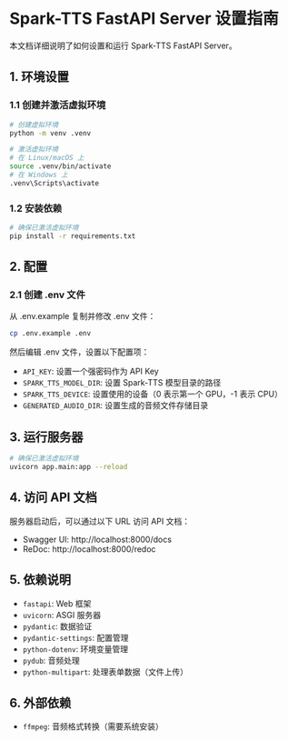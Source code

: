 # Spark-TTS FastAPI Server 设置指南

本文档详细说明了如何设置和运行 Spark-TTS FastAPI Server。

## 1. 环境设置

### 1.1 创建并激活虚拟环境

```bash
# 创建虚拟环境
python -m venv .venv

# 激活虚拟环境
# 在 Linux/macOS 上
source .venv/bin/activate
# 在 Windows 上
.venv\Scripts\activate
```

### 1.2 安装依赖

```bash
# 确保已激活虚拟环境
pip install -r requirements.txt
```

## 2. 配置

### 2.1 创建 .env 文件

从 .env.example 复制并修改 .env 文件：

```bash
cp .env.example .env
```

然后编辑 .env 文件，设置以下配置项：

- `API_KEY`: 设置一个强密码作为 API Key
- `SPARK_TTS_MODEL_DIR`: 设置 Spark-TTS 模型目录的路径
- `SPARK_TTS_DEVICE`: 设置使用的设备（0 表示第一个 GPU，-1 表示 CPU）
- `GENERATED_AUDIO_DIR`: 设置生成的音频文件存储目录

## 3. 运行服务器

```bash
# 确保已激活虚拟环境
uvicorn app.main:app --reload
```

## 4. 访问 API 文档

服务器启动后，可以通过以下 URL 访问 API 文档：

- Swagger UI: http://localhost:8000/docs
- ReDoc: http://localhost:8000/redoc

## 5. 依赖说明

- `fastapi`: Web 框架
- `uvicorn`: ASGI 服务器
- `pydantic`: 数据验证
- `pydantic-settings`: 配置管理
- `python-dotenv`: 环境变量管理
- `pydub`: 音频处理
- `python-multipart`: 处理表单数据（文件上传）

## 6. 外部依赖

- `ffmpeg`: 音频格式转换（需要系统安装）